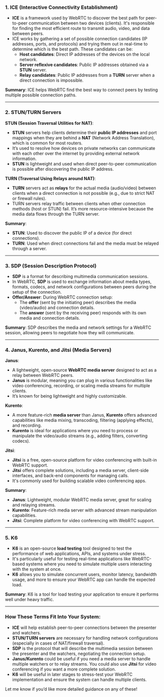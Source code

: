 ### **1. ICE (Interactive Connectivity Establishment)**

- **ICE** is a framework used by WebRTC to discover the best path for peer-to-peer communication between two devices (clients). It's responsible for finding the most efficient route to transmit audio, video, and data between peers.
- ICE works by gathering a set of possible connection candidates (IP addresses, ports, and protocols) and trying them out in real-time to determine which is the best path. These candidates can be:
  - **Host candidates**: Direct IP addresses of the devices on the local network.
  - **Server reflexive candidates**: Public IP addresses obtained via a **STUN** server.
  - **Relay candidates**: Public IP addresses from a **TURN** server when a direct connection is impossible.

**Summary**: ICE helps WebRTC find the best way to connect peers by testing multiple possible connection paths.

---

### **2. STUN/TURN Servers**

**STUN (Session Traversal Utilities for NAT)**:
- **STUN** servers help clients determine their **public IP addresses** and port mappings when they are behind a **NAT** (Network Address Translation), which is common for most routers.
- It’s used to resolve how devices on private networks can communicate with each other over the internet by providing external network information.
- **STUN** is lightweight and used when direct peer-to-peer communication is possible after discovering the public IP address.

**TURN (Traversal Using Relays around NAT)**:
- **TURN** servers act as **relays** for the actual media (audio/video) between clients when a direct connection is not possible (e.g., due to strict NAT or firewall rules).
- TURN servers relay traffic between clients when other connection methods (host or STUN) fail. It’s more resource-intensive because the media data flows through the TURN server.

**Summary**:
- **STUN**: Used to discover the public IP of a device (for direct connections).
- **TURN**: Used when direct connections fail and the media must be relayed through a server.

---

### **3. SDP (Session Description Protocol)**

- **SDP** is a format for describing multimedia communication sessions.
- In WebRTC, **SDP** is used to exchange information about media types, formats, codecs, and network configurations between peers during the setup of the connection.
- **Offer/Answer**: During WebRTC connection setup:
  - The **offer** (sent by the initiating peer) describes the media (video/audio) and connection details.
  - The **answer** (sent by the receiving peer) responds with its own media and connection details.

**Summary**: SDP describes the media and network settings for a WebRTC session, allowing peers to negotiate how they will communicate.

---

### **4. Janus, Kurento, and Jitsi (Media Servers)**

**Janus**:
- A lightweight, open-source **WebRTC media server** designed to act as a relay between WebRTC peers.
- **Janus** is modular, meaning you can plug in various functionalities like video conferencing, recording, or scaling media streams for multiple clients.
- It’s known for being lightweight and highly customizable.

**Kurento**:
- A more feature-rich **media server** than Janus, **Kurento** offers advanced capabilities like media mixing, transcoding, filtering (applying effects), and recording.
- **Kurento** is ideal for applications where you need to process or manipulate the video/audio streams (e.g., adding filters, converting codecs).

**Jitsi**:
- **Jitsi** is a free, open-source platform for video conferencing with built-in WebRTC support.
- **Jitsi** offers complete solutions, including a media server, client-side interfaces, and back-end components for managing calls.
- It's commonly used for building scalable video conferencing apps.

**Summary**:
- **Janus**: Lightweight, modular WebRTC media server, great for scaling and relaying streams.
- **Kurento**: Feature-rich media server with advanced stream manipulation capabilities.
- **Jitsi**: Complete platform for video conferencing with WebRTC support.

---

### **5. K6**

- **K6** is an open-source **load testing** tool designed to test the performance of web applications, APIs, and systems under stress.
- It's particularly useful for testing real-time applications like WebRTC-based systems where you need to simulate multiple users interacting with the system at once.
- **K6** allows you to simulate concurrent users, monitor latency, bandwidth usage, and more to ensure your WebRTC app can handle the expected load.

**Summary**: K6 is a tool for load testing your application to ensure it performs well under heavy traffic.

---

### **How These Terms Fit Into Your System**:

- **ICE** will help establish peer-to-peer connections between the presenter and watchers.
- **STUN/TURN servers** are necessary for handling network configurations (especially in cases of NAT/firewall traversal).
- **SDP** is the protocol that will describe the multimedia session between the presenter and the watchers, negotiating the connection setup.
- **Janus/Kurento** could be useful if you need a media server to handle multiple watchers or to relay streams. You could also use **Jitsi** for video conferencing if you want a more complete solution.
- **K6** will be useful in later stages to stress-test your WebRTC implementation and ensure the system can handle multiple clients.

Let me know if you’d like more detailed guidance on any of these!
